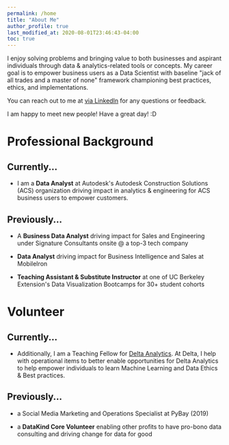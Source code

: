 ```yaml
---
permalink: /home
title: "About Me"
author_profile: true
last_modified_at: 2020-08-01T23:46:43-04:00
toc: true
---
```


I enjoy solving problems and bringing value to both businesses and aspirant individuals through data & analytics-related tools or concepts. My career goal is to empower business users as a Data Scientist with baseline "jack of all trades and a master of none" framework championing best practices, ethics, and implementations.

You can reach out to me at [via LinkedIn](https://www.linkedin.com/in/raulm8) for any questions or feedback.

I am happy to meet new people! Have a great day! :D

# Professional Background

## Currently...

* I am a **Data Analyst** at Autodesk's Autodesk Construction Solutions (ACS) organization driving impact in analytics & engineering for ACS business users to empower customers.

## Previously...

* A **Business Data Analyst** driving impact for Sales and Engineering under Signature
  Consultants onsite @ a top-3 tech company

* **Data Analyst** driving impact for Business Intelligence and Sales at MobileIron

*  **Teaching Assistant & Substitute Instructor** at one of UC Berkeley Extension's Data Visualization Bootcamps for 30+ student cohorts


# Volunteer

## Currently...

* Additionally, I am a Teaching Fellow for [Delta Analytics](http://www.deltanalytics.org/teaching-fellows.html). At Delta, I help with operational items to better enable opportunities for Delta Analytics to help empower individuals to learn Machine Learning and Data Ethics & Best practices.

## Previously...

* a Social Media Marketing and Operations Specialist at PyBay (2019)

* a **DataKind Core Volunteer** enabling other profits to have pro-bono data consulting and
  driving change for data for good